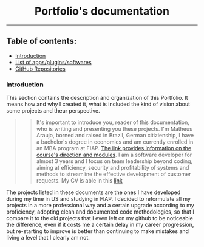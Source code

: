 # <h1 align="center">Portfolio's documentation</h1>

---

## Table of contents:

- [Introduction](#Introduction)
- [List of apps/plugins/softwares](#Apps)
- [GitHub Repositories](#Repositories)

### Introduction<a name = "Introduction"></a>

This section contains the description and organization of this Portfolio. It means how and why I created it, what is included the kind of vision about some projects and theur perspective.

> > It's important to introduce you, reader of this documentation, who is writing and presenting you these projects.
> > I'm Matheus Araujo, borned and raised in Brazil, German citizienship, I have a bachelor's degree in economics and am currently enrolled in an MBA program at FIAP. [The link provides information on the course's direction and modules](https://www.fiap.com.br/mba/mba-em-engenharia-de-software). I am a software developer for almost 3 years and I focus on team leadership beyond coding, aiming at efficiency, security and profitability of systems and methods to streamline the effective development of customer requests.
> > My CV is able in this [link]()

The projects listed in these documents are the ones I have developed during my time in US and studying in FIAP. I decided to reformulate all my projects in a more professional way and a certain upgrade according to my proficiency, adopting clean and documented code methodologies, so that I compare it to the old projects that I even left on my github to be noticeable the difference, even if it costs me a certain delay in my career progression, but re-starting to improve is better than continuing to make mistakes and living a level that I clearly am not.
